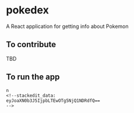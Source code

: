 # pokedex
A React application for getting info about Pokemon

## To contribute
TBD 

## To run the app
```
n
<!--stackedit_data:
eyJoaXN0b3J5IjpbLTEwOTg5NjQ1NDRdfQ==
-->